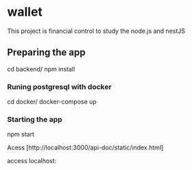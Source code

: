 # wallet

This project is financial control to study the node.js and nestJS

## Preparing the app

cd backend/
npm install

### Runing postgresql with docker

cd docker/
docker-compose up

### Starting the app

npm start

Acess [http://localhost:3000/api-doc/static/index.html]

access localhost:
